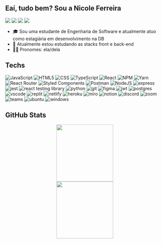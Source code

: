 ## Eaí, tudo bem? Sou a Nicole Ferreira
[<img src="https://img.shields.io/badge/twitter-%231DA1F2.svg?&style=for-the-badge&logo=twitter&logoColor=white" />](https://twitter.com/ultravlncebaby) [<img src="https://img.shields.io/badge/linkedin-%230077B5.svg?&style=for-the-badge&logo=linkedin&logoColor=white" />](https://www.linkedin.com/in/nicoferca/) [<img src = "https://img.shields.io/badge/instagram-%23E4405F.svg?&style=for-the-badge&logo=instagram&logoColor=white">](https://www.instagram.com/nicoferca/) [<img src="https://img.shields.io/badge/Gmail-D14836?style=for-the-badge&logo=gmail&logoColor=white" />](mailto:nicoleferreira281@gmail.com)
- 🎓 Sou uma estudante de Engenharia de Software e atualmente atuo como estagiária em desenvolvimento na DB
- 📖 Atualmente estou estudando as stacks front e back-end
- 🙋‍♀️ Pronomes: ela/dela

## Techs
![JavaScript](https://img.shields.io/badge/JavaScript-F7DF1E?style=for-the-badge&logo=javascript&logoColor=black) ![HTML5](https://img.shields.io/badge/html5-%23E34F26.svg?style=for-the-badge&logo=html5&logoColor=white) ![CSS](https://img.shields.io/badge/CSS3-1572B6?style=for-the-badge&logo=css3&logoColor=white) ![TypeScript](https://img.shields.io/badge/typescript-%23007ACC.svg?style=for-the-badge&logo=typescript&logoColor=white) ![React](https://img.shields.io/badge/react-%2320232a.svg?style=for-the-badge&logo=react&logoColor=%2361DAFB) ![NPM](https://img.shields.io/badge/NPM-%23000000.svg?style=for-the-badge&logo=npm&logoColor=white) ![Yarn](https://img.shields.io/badge/yarn-%232C8EBB.svg?style=for-the-badge&logo=yarn&logoColor=white) ![React Router](https://img.shields.io/badge/React_Router-CA4245?style=for-the-badge&logo=react-router&logoColor=white) ![Styled Components](https://img.shields.io/badge/styled--components-DB7093?style=for-the-badge&logo=styled-components&logoColor=white) ![Postman](https://img.shields.io/badge/Postman-FF6C37?style=for-the-badge&logo=postman&logoColor=white) ![NodeJS](https://img.shields.io/badge/Node.js-43853D?style=for-the-badge&logo=node.js&logoColor=white) ![express](https://img.shields.io/badge/Express.js-404D59?style=for-the-badge) ![jest](https://img.shields.io/badge/Jest-323330?style=for-the-badge&logo=Jest&logoColor=white) ![react testing library](https://img.shields.io/badge/testing%20library-323330?style=for-the-badge&logo=testing-library&logoColor=red) ![python](https://img.shields.io/badge/Python-3776AB?style=for-the-badge&logo=python&logoColor=white) ![git](https://img.shields.io/badge/GIT-E44C30?style=for-the-badge&logo=git&logoColor=white) ![figma](https://img.shields.io/badge/Figma-F24E1E?style=for-the-badge&logo=figma&logoColor=white) ![jwt](https://img.shields.io/badge/json%20web%20tokens-323330?style=for-the-badge&logo=json-web-tokens&logoColor=pink) ![postgres](https://img.shields.io/badge/PostgreSQL-316192?style=for-the-badge&logo=postgresql&logoColor=white) ![vscode](https://img.shields.io/badge/Visual_Studio_Code-0078D4?style=for-the-badge&logo=visual%20studio%20code&logoColor=white) ![replit](https://img.shields.io/badge/replit-667881?style=for-the-badge&logo=replit&logoColor=white) ![netlify](https://img.shields.io/badge/Netlify-00C7B7?style=for-the-badge&logo=netlify&logoColor=white) ![heroku](https://img.shields.io/badge/Heroku-430098?style=for-the-badge&logo=heroku&logoColor=white) ![miro](https://img.shields.io/badge/Miro-050038?style=for-the-badge&logo=Miro&logoColor=white) ![notion](https://img.shields.io/badge/Notion-000000?style=for-the-badge&logo=notion&logoColor=white) ![discord](https://img.shields.io/badge/Discord-7289DA?style=for-the-badge&logo=discord&logoColor=white) ![zoom](https://img.shields.io/badge/Zoom-2D8CFF?style=for-the-badge&logo=zoom&logoColor=white) ![teams](https://img.shields.io/badge/Microsoft_Teams-6264A7?style=for-the-badge&logo=microsoft-teams&logoColor=white) ![ubuntu](https://img.shields.io/badge/Ubuntu-E95420?style=for-the-badge&logo=ubuntu&logoColor=white) ![windows](https://img.shields.io/badge/Windows-0078D6?style=for-the-badge&logo=windows&logoColor=white)

## GitHub Stats
<div align="center">
  <a href="https://github.com/nicofercavv-dev">
  <img height="180em" src="https://github-readme-stats.vercel.app/api?username=nicofercavv-dev&show_icons=true&theme=dracula&include_all_commits=true&count_private=true"/><br>
  <img height="180em" src="https://github-readme-stats.vercel.app/api/top-langs/?username=nicofercavv-dev&layout=compact&langs_count=7&theme=dracula"/>
</div>
